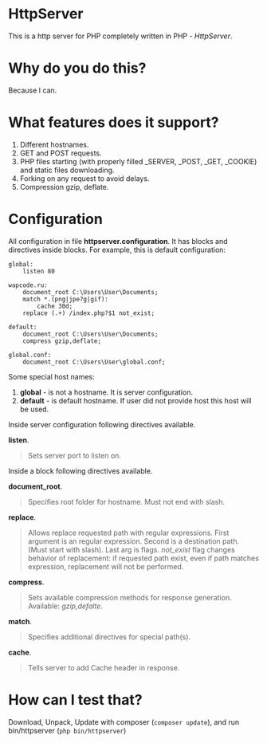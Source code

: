 # HttpServer
This is a http server for PHP completely written in PHP - *HttpServer*.

# Why do you do this?
Because I can.

# What features does it support?
1. Different hostnames.
2. GET and POST requests.
3. PHP files starting (with properly filled _SERVER, _POST, _GET, _COOKIE) and static files downloading.
4. Forking on any request to avoid delays.
5. Compression gzip, deflate.

# Configuration
All configuration in file **httpserver.configuration**.
It has blocks and directives inside blocks.
For example, this is default configuration:
```
global:
    listen 80

wapcode.ru:
    document_root C:\Users\User\Documents;
    match *.(png|jpe?g|gif):
        cache 30d;
    replace (.+) /index.php?$1 not_exist;

default:
    document_root C:\Users\User\Documents;
    compress gzip,deflate;

global.conf:
    document_root C:\Users\User\global.conf;

```

Some special host names:

1. **global** - is not a hostname. It is server configuration.
2. **default** - is default hostname. If user did not provide host this host will be used.

Inside server configuration following directives available.

**listen**.
> Sets server port to listen on.

Inside a block following directives available.

**document_root**.
> Specifies root folder for hostname. Must not end with slash.

**replace**.
> Allows replace requested path with regular expressions. First argument is an regular expression. Second is a destination path. (Must start with slash). Last arg is flags. *not_exist* flag changes behavior of replacement: if requested path exist, even if path matches expression, replacement will not be performed.

**compress**.
> Sets available compression methods for response generation. Available: *gzip,defalte*.

**match**.
> Specifies additional directives for special path(s).

**cache**.
> Tells server to add Cache header in response.

# How can I test that?
Download, Unpack, Update with composer (`composer update`), and run bin/httpserver (`php bin/httpserver`)
